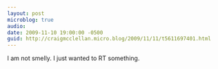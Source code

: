 ```yaml
---
layout: post
microblog: true
audio: 
date: 2009-11-10 19:00:00 -0500
guid: http://craigmcclellan.micro.blog/2009/11/11/t5611697401.html
---
```

I am not smelly.  I just wanted to RT something.
